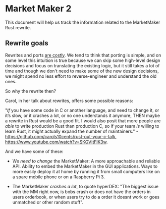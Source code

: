 # Market Maker 2

This document will help us track the information related to the MarketMaker Rust rewrite.

## Rewrite goals

Rewrites and ports
[are costly](http://nibblestew.blogspot.com/2017/04/why-dont-you-just-rewrite-it-in-x.html).
We tend to think that porting is simple, and on some level this intuition is true
because we can skip some high-level design decisions and focus on translating the existing logic,
but it still takes a lot of time
and though we don't need to make some of the new design decisions,
we might spend no less effort to reverse-engineer and understand the old ones.

So why the rewrite then?

Carol, in her talk about rewrites, offers some possible reasons:

"*If* you have some code in C or another language, and need to change it, or it’s slow, or it crashes a
lot, or no one understands it anymore, THEN maybe a rewrite in Rust would be a good fit.
I would also posit that more people are *able* to write production Rust than production C, so if your
team *is* willing to learn Rust, it might actually expand the number of
maintainers." - https://github.com/carols10cents/rust-out-your-c-talk, https://www.youtube.com/watch?v=SKGVItFlK3w.

And we have some of these:

* We *need to change* the MarketMaker: A more approachable and reliable API. Ability to embed the MarketMaker in the GUI applications. Ways to more easily deploy it at home by running it from small computers like on a spare mobile phone or on a Raspberry Pi 3.

* The MarketMaker *crashes a lot*, to quote hyperDEX: "The biggest issue with the MM right now, is bobs crash or does not have the orders in users orderbook, or when users try to do a order it doesnt work or goes unmatched or other random stuff".
